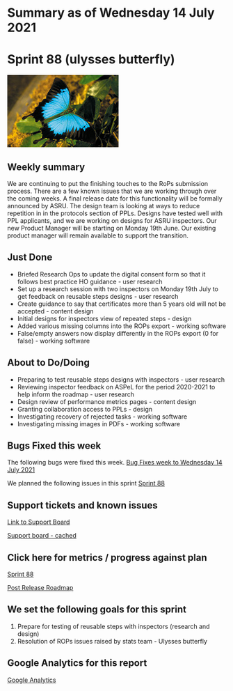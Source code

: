 # Summary as of Wednesday 14 July 2021 

# Sprint 88 (ulysses butterfly)

![CSIRO, CC BY 3.0 https://creativecommons.org/licenses/by/3.0 via Wikimedia Commons](graphs/ulysses2.jpg)

## Weekly summary
We are continuing to put the finishing touches to the RoPs submission process. There are a few known issues that we are working through over the coming weeks. A final release date for this functionality will be formally announced by ASRU. The design team is looking at ways to reduce repetition in in the protocols section of PPLs. Designs have tested well with PPL applicants, and we are working on designs for ASRU inspectors.
Our new Product Manager will be starting on Monday 19th June. Our existing product manager will remain available to support the transition.

## Just Done
* Briefed Research Ops to update the digital consent form so that it follows best practice HO guidance - user research
* Set up a research session with two inspectors on Monday 19th July to get feedback on reusable steps designs - user research
* Create guidance to say that certificates more than 5 years old will not be accepted - content design
* Initial designs for inspectors view of repeated steps - design
* Added various missing columns into the ROPs export - working software
* False/empty answers now display differently in the ROPs export (0 for false) - working software

## About to Do/Doing
* Preparing to test reusable steps designs with inspectors - user research 
* Reviewing inspector feedback on ASPeL for the period 2020-2021 to help inform the roadmap - user research
* Design review of performance metrics pages - content design
* Granting collaboration access to PPLs - design
* Investigating recovery of rejected tasks - working software
* Investigating missing images in PDFs - working software

## Bugs Fixed this week
The following bugs were fixed this week.
[Bug Fixes week to Wednesday 14 July 2021](graphs/bugs14072021.png)

We planned the following issues in this sprint 
[Sprint 88](graphs/sprint14072021.png)

## Support tickets and known issues
[Link to Support Board](https://collaboration.homeoffice.gov.uk/jira/secure/RapidBoard.jspa?rapidView=1717&selectedIssue=ASSB-253)

[Support board - cached](graphs/supportBoard14072021.png)

## Click here for metrics / progress against plan
[Sprint 88](graphs/progress14072021.png)

[Post Release Roadmap](graphs/roadmap14072021.png)

## We set the following goals for this sprint
1. Prepare for testing of reusable steps with inspectors (research and design) 
2. Resolution of ROPs issues raised by stats team - Ulysses butterfly

## Google Analytics for this report
[Google Analytics](graphs/GA14072021.png)

